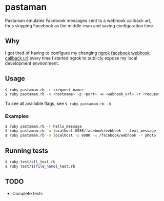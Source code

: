 # pastaman
Pastaman emulates Facebook messages sent to a webhook callback url, thus skipping Facebook as the middle-man and saving configuration time.

## Why
I got tired of having to configure my changing [ngrok](https://github.com/inconshreveable/ngrok) [facebook webhook callback url](https://developers.facebook.com/docs/messenger-platform/getting-started/app-setup#setup) every time I started ngrok to publicly expose my local development environment.

## Usage
```sh
$ ruby pastaman.rb -r <request_name>
$ ruby pastaman.rb -n <hostname> -p <port> -w <webhook_url> -r <request_name>
```
To see all available flags, see `$ ruby pastaman.rb -h`
### Examples
```sh
$ ruby pastaman.rb -r hello_message
$ ruby pastaman.rb -u localhost:8080/facebook/webhook -r text_message
$ ruby pastaman.rb -n localhost -p 8080 -w /facebook/webhook -r photo
```

## Running tests
```sh
$ ruby test/all_test.rb
$ ruby test/${file_name}_test.rb
```
## TODO
- Complete tests